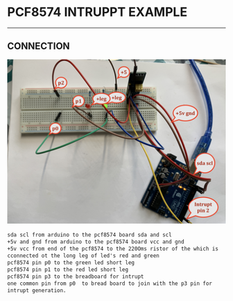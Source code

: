 # PCF8574 INTRUPPT EXAMPLE 

---

## CONNECTION 
![img](https://github.com/adarshkumarsingh83/arduino/blob/master/APPLICATION/pcf8574-intruppt-example/connection-details.JPG)
```
sda scl from arduino to the pcf8574 board sda and scl 
+5v and gnd from arduino to the pcf8574 board vcc and gnd
+5v vcc from end of the pcf8574 to the 220Oms ristor of the which is cconnected ot the long leg of led's red and green 
pcf8574 pin p0 to the green led short leg 
pcf8574 pin p1 to the red led short leg 
pcf8574 pin p3 to the breadboard for intrupt 
one common pin from p0  to bread board to join with the p3 pin for intrupt generation.

```